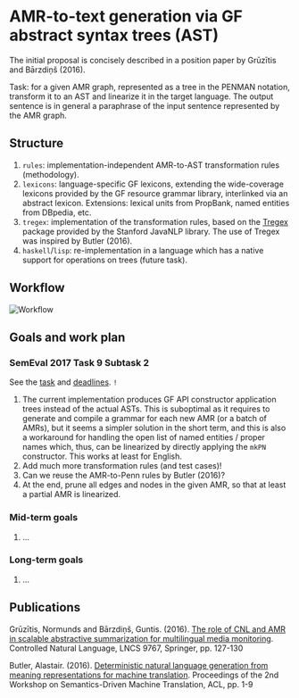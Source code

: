 # AMR-to-text generation via GF abstract syntax trees (AST)

The initial proposal is concisely described in a position paper by Grūzītis and Bārzdiņš (2016).

Task: for a given AMR graph, represented as a tree in the PENMAN notation, transform it to an AST and linearize it in the target language. The output sentence is in general a paraphrase of the input sentence represented by the AMR graph.


## Structure

1. `rules`: implementation-independent AMR-to-AST transformation rules (methodology).
1. `lexicons`: language-specific GF lexicons, extending the wide-coverage lexicons provided by the GF resource grammar library, interlinked via an abstract lexicon. Extensions: lexical units from PropBank, named entities from DBpedia, etc.
1. `tregex`: implementation of the transformation rules, based on the [Tregex](http://nlp.stanford.edu/software/tregex.html) package provided by the Stanford JavaNLP library. The use of Tregex was inspired by Butler (2016).
1. `haskell`/`lisp`: re-implementation in a language which has a native support for operations on trees (future task).


## Workflow

![Workflow](workflow.png)


## Goals and work plan

### SemEval 2017 Task 9 Subtask 2

See the [task](http://alt.qcri.org/semeval2017/task9/) and [deadlines](http://alt.qcri.org/semeval2017/task9/index.php?id=important-dates). `!`

1. The current implementation produces GF API constructor application trees instead of the actual ASTs. This is suboptimal as it requires to generate and compile a grammar for each new AMR (or a batch of AMRs), but it seems a simpler solution in the short term, and this is also a workaround for handling the open list of named entities / proper names which, thus, can be linearized by directly applying the `mkPN` constructor. This works at least for English.
1. Add much more transformation rules (and test cases)!
1. Can we reuse the AMR-to-Penn rules by Butler (2016)?
1. At the end, prune all edges and nodes in the given AMR, so that at least a partial AMR is linearized.

### Mid-term goals

1. ...


### Long-term goals

1. ...


## Publications

Grūzītis, Normunds and Bārzdiņš, Guntis. (2016). [The role of CNL and AMR in scalable abstractive summarization for multilingual media monitoring](http://arxiv.org/abs/1606.05994). Controlled Natural Language, LNCS 9767, Springer, pp. 127-130

Butler, Alastair. (2016). [Deterministic natural language generation from meaning representations for machine translation](http://aclweb.org/anthology/W/W16/W16-0601.pdf). Proceedings of the 2nd Workshop on Semantics-Driven Machine Translation, ACL, pp. 1-9
